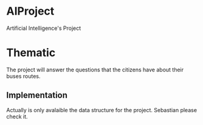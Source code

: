 # AIProject
Artificial Intelligence's Project

# Thematic 

The project will answer the questions that the citizens have about their buses routes.

## Implementation

Actually is only avalaible the data structure for the project. Sebastian please check it.
